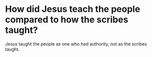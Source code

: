# How did Jesus teach the people compared to how the scribes taught?

Jesus taught the people as one who had authority, not as the scribes taught.
